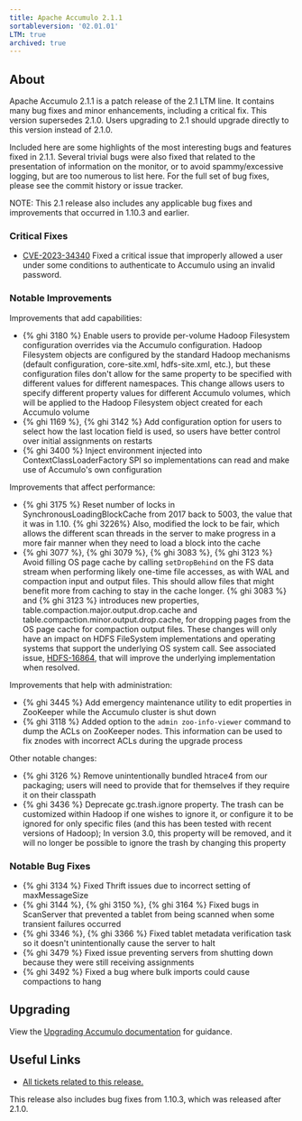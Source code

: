 ```yaml
---
title: Apache Accumulo 2.1.1
sortableversion: '02.01.01'
LTM: true
archived: true
---
```

## About

Apache Accumulo 2.1.1 is a patch release of the 2.1 LTM line. It contains
many bug fixes and minor enhancements, including a critical fix. This version
supersedes 2.1.0. Users upgrading to 2.1 should upgrade directly to this
version instead of 2.1.0.

Included here are some highlights of the most interesting bugs and features
fixed in 2.1.1. Several trivial bugs were also fixed that related to the
presentation of information on the monitor, or to avoid spammy/excessive
logging, but are too numerous to list here. For the full set of bug fixes,
please see the commit history or issue tracker.

NOTE: This 2.1 release also includes any applicable bug fixes and improvements
that occurred in 1.10.3 and earlier.

### Critical Fixes

* [CVE-2023-34340] Fixed a critical issue that improperly allowed a user under
  some conditions to authenticate to Accumulo using an invalid password.

### Notable Improvements

Improvements that add capabilities:

* {% ghi 3180 %} Enable users to provide per-volume Hadoop Filesystem
  configuration overrides via the Accumulo configuration. Hadoop Filesystem
  objects are configured by the standard Hadoop mechanisms (default
  configuration, core-site.xml, hdfs-site.xml, etc.), but these configuration
  files don't allow for the same property to be specified with different values
  for different namespaces. This change allows users to specify different
  property values for different Accumulo volumes, which will be applied to the
  Hadoop Filesystem object created for each Accumulo volume
* {% ghi 1169 %}, {% ghi 3142 %} Add configuration option for users to select
  how the last location field is used, so users have better control over
  initial assignments on restarts
* {% ghi 3400 %} Inject environment injected into ContextClassLoaderFactory SPI
  so implementations can read and make use of Accumulo's own configuration

Improvements that affect performance:

* {% ghi 3175 %} Reset number of locks in SynchronousLoadingBlockCache from
  2017 back to 5003, the value that it was in 1.10. {% ghi 3226%} Also,
  modified the lock to be fair, which allows the different scan threads in the
  server to make progress in a more fair manner when they need to load a block
  into the cache
* {% ghi 3077 %}, {% ghi 3079 %}, {% ghi 3083 %}, {% ghi 3123 %} Avoid filling
  OS page cache by calling `setDropBehind` on the FS data stream when
  performing likely one-time file accesses, as with WAL and compaction input
  and output files. This should allow files that might benefit more from
  caching to stay in the cache longer. {% ghi 3083 %} and {% ghi 3123 %}
  introduces new properties, table.compaction.major.output.drop.cache and
  table.compaction.minor.output.drop.cache, for dropping pages from the OS page
  cache for compaction output files. These changes will only have an impact on
  HDFS FileSystem implementations and operating systems that support the
  underlying OS system call. See associated issue, [HDFS-16864], that will
  improve the underlying implementation when resolved.

Improvements that help with administration:

* {% ghi 3445 %} Add emergency maintenance utility to edit properties in
  ZooKeeper while the Accumulo cluster is shut down
* {% ghi 3118 %} Added option to the `admin zoo-info-viewer` command to dump
  the ACLs on ZooKeeper nodes. This information can be used to fix znodes with
  incorrect ACLs during the upgrade process

Other notable changes:

* {% ghi 3126 %} Remove unintentionally bundled htrace4 from our packaging;
  users will need to provide that for themselves if they require it on their
  classpath
* {% ghi 3436 %} Deprecate gc.trash.ignore property. The trash can be
  customized within Hadoop if one wishes to ignore it, or configure it to be
  ignored for only specific files (and this has been tested with recent
  versions of Hadoop); In version 3.0, this property will be removed, and it
  will no longer be possible to ignore the trash by changing this property

### Notable Bug Fixes

* {% ghi 3134 %} Fixed Thrift issues due to incorrect setting of maxMessageSize
* {% ghi 3144 %}, {% ghi 3150 %}, {% ghi 3164 %} Fixed bugs in ScanServer that
  prevented a tablet from being scanned when some transient failures occurred
* {% ghi 3346 %}, {% ghi 3366 %} Fixed tablet metadata verification task so it
  doesn't unintentionally cause the server to halt
* {% ghi 3479 %} Fixed issue preventing servers from shutting down because they
  were still receiving assignments
* {% ghi 3492 %} Fixed a bug where bulk imports could cause compactions to hang

## Upgrading

View the [Upgrading Accumulo documentation][upgrade] for guidance.

## Useful Links

* [All tickets related to this release.][milestone]

This release also includes bug fixes from 1.10.3, which was released after
2.1.0.


[upgrade]: /docs/2.x/administration/upgrading
[milestone]: https://github.com/apache/accumulo/projects/25
[HDFS-16864]: https://issues.apache.org/jira/browse/HDFS-16864
[CVE-2023-34340]: https://www.cve.org/CVERecord?id=CVE-2023-34340
